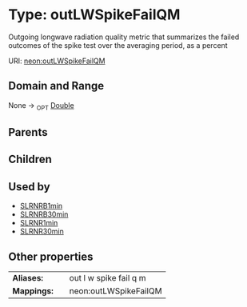 
# Type: outLWSpikeFailQM


Outgoing longwave radiation  quality metric that summarizes the failed outcomes of the spike test over the averaging period, as a percent

URI: [neon:outLWSpikeFailQM](https://data.neonscience.org/outLWSpikeFailQM)


## Domain and Range

None ->  <sub>OPT</sub> [Double](types/Double.md)

## Parents


## Children


## Used by

 * [SLRNRB1min](SLRNRB1min.md)
 * [SLRNRB30min](SLRNRB30min.md)
 * [SLRNR1min](SLRNR1min.md)
 * [SLRNR30min](SLRNR30min.md)

## Other properties

|  |  |  |
| --- | --- | --- |
| **Aliases:** | | out l w spike fail q m |
| **Mappings:** | | neon:outLWSpikeFailQM |


